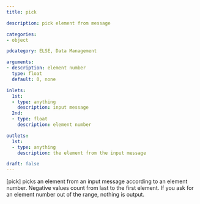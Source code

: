 ```yaml
---
title: pick

description: pick element from message

categories:
- object

pdcategory: ELSE, Data Management

arguments:
- description: element number
  type: float
  default: 0, none

inlets:
  1st:
  - type: anything
    description: input message
  2nd:
  - type: float
    description: element number

outlets:
  1st:
  - type: anything
    description: the element from the input message

draft: false
---
```


[pick] picks an element from an input message according to an element number. Negative values count from last to the first element. If you ask for an element number out of the range, nothing is output.

